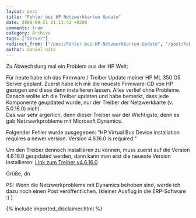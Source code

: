 ```yaml
---
layout: post
title: "Fehler bei HP Netzwerkkarten Update"
date: 2009-09-21 21:13:42 +0200
comments: true
category: Archive
tags: ["Server"]
redirect_from: ["/post/Fehler-bei-HP-Netzwerkkarten-Update", "/post/fehler-bei-hp-netzwerkkarten-update"]
author: daniel nitz
---
```

<!-- more -->
<p>Zu Abwechslung mal ein Problem aus der HP Welt:</p>  <p>Für heute habe ich das Firmware / Treiber Update meiner HP ML 350 G5 Server geplant. Zuerst habe ich mir die neueste Firmware-CD von HP gezogen und diese dann installieren lassen. Alles verlief ohne Probleme.    <br />Danach wollte ich die Treiber updaten und habe bemerkt, dass jede Komponente geupdated wurde, nur der Treiber der Netzwerkkarte (v. 5.0.16.0) nicht.     <br />Das war sehr ärgerlich, denn dieser Treiber war der Wichtigste, denn es gab Netzwerkprobleme mit Microsoft Dynamics. </p>  <p>Folgender Fehler wurde ausgegeben: “HP Virtual Bus Device installation requires a newer version. Version 4.6.16.0 is required.”</p>  <p>Um den Treiber dennoch installieren zu können, muss zuerst auf die Version 4.6.16.0 geupdated werden, dann kann man erst die neueste Version installieren: <a href="http://h20000.www2.hp.com/bizsupport/TechSupport/SoftwareDescription.jsp?lang=en&amp;cc=us&amp;prodTypeId=15351&amp;prodSeriesId=428936&amp;prodNameId=3288114&amp;swEnvOID=1005&amp;swLang=8&amp;mode=2&amp;taskId=135&amp;swItem=MTX-156474dccfe74f73add73cce58" target="_blank">Link zum Treiber v4.6.16.0</a></p>  <p> Grüße, dn</p>  <p>PS: Wenn die Netzwerkprobleme mit Dynamics behoben sind, werde ich dazu noch einen Post veröffentlichen. (kleiner Ausflug in die ERP-Software :) )</p>
{% include imported_disclaimer.html %}
